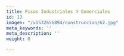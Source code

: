 ```yaml
---
title: Pisos Industriales Y Comerciales
id: 13
imagen: "/v1532656894/construccion/62.jpg"
meta_keywords: ''
meta_description: ''
weight: 0

---
```

